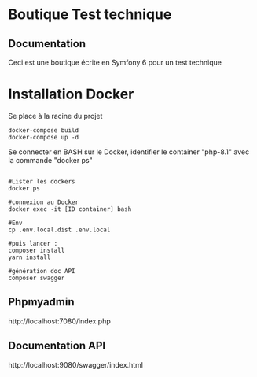 # Boutique Test technique

## Documentation
Ceci est une boutique écrite en Symfony 6 pour un test technique

# Installation Docker
Se place à la racine du projet
````shell
docker-compose build
docker-compose up -d
````

Se connecter en BASH sur le Docker, identifier le container "php-8.1" avec la commande "docker ps"
````shell

#Lister les dockers
docker ps

#connexion au Docker
docker exec -it [ID container] bash

#Env
cp .env.local.dist .env.local

#puis lancer :
composer install
yarn install

#génération doc API
composer swagger
````

## Phpmyadmin
http://localhost:7080/index.php

## Documentation API
http://localhost:9080/swagger/index.html

